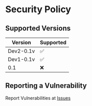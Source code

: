 # Security Policy

## Supported Versions


| Version | Supported          |
| ------- | ------------------ |
| Dev2-0.1v| ✅ |
| Dev1-0.1v | ✅|
| 0.1     | :x: |


## Reporting a Vulnerability

Report Vulnerabilities at [Issues](https://github.com/JosephFrankFir/GubOS/issues)
